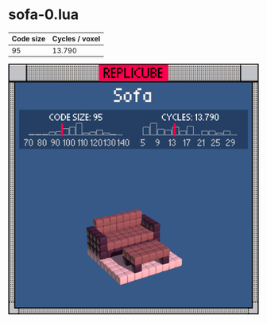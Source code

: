 # sofa-0.lua

| Code size | Cycles / voxel |
| --------- | -------------- |
| 95        | 13.790         |

![](sofa-0.png)
